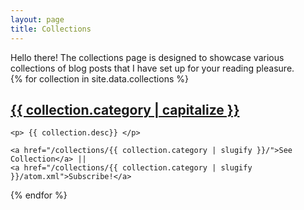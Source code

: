 ```yaml
---
layout: page
title: Collections
---
```


<div class="message">
  Hello there! The collections page is designed to showcase various collections of blog posts that I have set up for your reading pleasure.
</div>

<div class="posts">
  {% for collection in site.data.collections %}
  <div class="post">
    <h2 class="post-title">
      <a href="/collections/{{ collection.category | slugify }}/">
        {{ collection.category | capitalize }}
      </a>
    </h2>

    <p> {{ collection.desc}} </p>

    <a href="/collections/{{ collection.category | slugify }}/">See Collection</a> ||
    <a href="/collections/{{ collection.category | slugify }}/atom.xml">Subscribe!</a>
  </div>
  {% endfor %}
</div>
